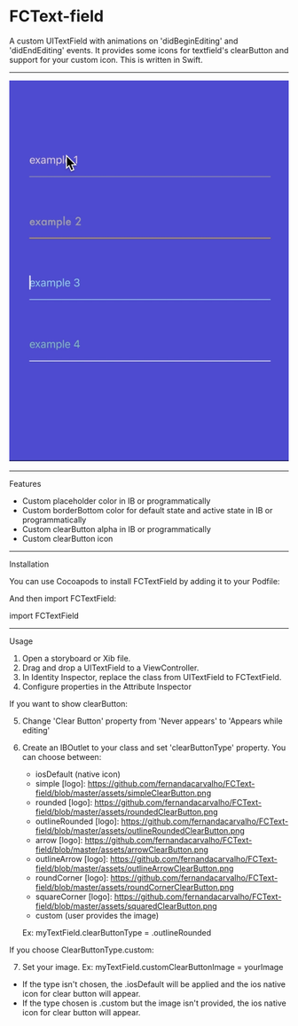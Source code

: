 # FCText-field


A custom UITextField with animations on 'didBeginEditing' and 'didEndEditing' events. 
It provides some icons for textfield's clearButton and support for your custom icon.
This is written in Swift.

____________________________

![alt text](https://github.com/fernandacarvalho/FCText-field/blob/master/assets/fctextfield.gif)

____________________________

Features

- Custom placeholder color in IB or programmatically
- Custom borderBottom color for default state and active state in IB or programmatically
- Custom clearButton alpha in IB or programmatically
- Custom clearButton icon

____________________________

Installation 

You can use Cocoapods to install FCTextField by adding it to your Podfile:

<TODO>

And then import FCTextField:

import FCTextField

____________________________

Usage

1. Open a storyboard or Xib file.
2. Drag and drop a UITextField to a ViewController.
3. In Identity Inspector, replace the class from UITextField to FCTextField.
4. Configure properties in the Attribute Inspector

  If you want to show clearButton:

5. Change 'Clear Button' property from 'Never appears' to 'Appears while editing'
6. Create an IBOutlet to your class and set 'clearButtonType' property. You can choose between:
    - iosDefault (native icon)
    - simple [logo]: https://github.com/fernandacarvalho/FCText-field/blob/master/assets/simpleClearButton.png
    - rounded [logo]: https://github.com/fernandacarvalho/FCText-field/blob/master/assets/roundedClearButton.png
    - outlineRounded [logo]: https://github.com/fernandacarvalho/FCText-field/blob/master/assets/outlineRoundedClearButton.png
    - arrow  [logo]: https://github.com/fernandacarvalho/FCText-field/blob/master/assets/arrowClearButton.png
    - outlineArrow [logo]: https://github.com/fernandacarvalho/FCText-field/blob/master/assets/outlineArrowClearButton.png
    - roundCorner [logo]: https://github.com/fernandacarvalho/FCText-field/blob/master/assets/roundCornerClearButton.png
    - squareCorner [logo]: https://github.com/fernandacarvalho/FCText-field/blob/master/assets/squaredClearButton.png
    - custom (user provides the image)
    
   Ex: myTextField.clearButtonType = .outlineRounded

  If you choose ClearButtonType.custom:

7. Set your image.
   Ex: myTextField.customClearButtonImage = yourImage
   
* If the type isn't chosen, the .iosDefault will be applied and the ios native icon for clear button will appear.
* If the type chosen is .custom but the image isn't provided, the ios native icon for clear button will appear.


